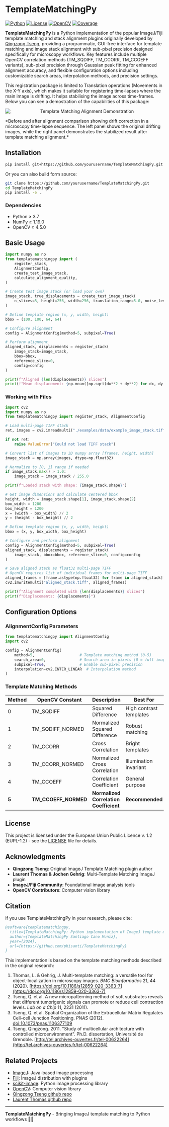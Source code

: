 # TemplateMatchingPy
[![Python](https://img.shields.io/badge/python-3.7+-blue.svg)](https://www.python.org/downloads/)
[![License](https://img.shields.io/badge/license-EUPL%201.2-blue.svg)](LICENSE)
[![OpenCV](https://img.shields.io/badge/opencv-4.5+-green.svg)](https://opencv.org/)
[![Coverage](https://img.shields.io/badge/coverage-85%25-brightgreen.svg)](https://github.com/yourusername/TemplateMatchingPy)

**TemplateMatchingPy** is a Python implementation of the popular ImageJ/Fiji template matching and stack alignment plugins originally developed by [Qingzong Tseng](https://sites.google.com/site/qingzongtseng/imagejplugins), providing a programmatic, GUI-free interface for template matching and image stack alignment with sub-pixel precision designed specifically for microscopy workflows. Key features include multiple OpenCV correlation methods (TM_SQDIFF, TM_CCORR, TM_CCOEFF variants), sub-pixel precision through Gaussian peak fitting for enhanced alignment accuracy, and flexible configuration options including customizable search areas, interpolation methods, and precision settings.

This registration package is limited to Translation operations (Movements in the X-Y axis), which makes it suitable for registering time-lapses where the main image is drifting. It helps stabilising the image across time-frames. Below you can see a demostration of the capabilities of this package:

<p align="center">
  <img src="./examples/data/comparison.gif" alt="Template Matching Alignment Demonstration" loop="true" autoplay="true" style="display:block; margin:auto;" />
</p>
*Before and after alignment comparison showing drift correction in a microscopy time-lapse sequence. The left panel shows the original drifting images, while the right panel demonstrates the stabilized result after template matching alignment.*


## Installation

```bash
pip install git+https://github.com/yourusername/TemplateMatchingPy.git
```
Or you can also build form source:
```bash
git clone https://github.com/yourusername/TemplateMatchingPy.git
cd TemplateMatchingPy
pip install -e .
```

### Dependencies

- Python ≥ 3.7
- NumPy ≥ 1.19.0  
- OpenCV ≥ 4.5.0

## Basic Usage

```python
import numpy as np
from templatematchingpy import (
    register_stack,
    AlignmentConfig,
    create_test_image_stack,
    calculate_alignment_quality,
)

# Create test image stack (or load your own)
image_stack, true_displacements = create_test_image_stack(
    n_slices=8, height=256, width=256, translation_range=5.0, noise_level=0.1
)

# Define template region (x, y, width, height)
bbox = (100, 100, 64, 64)

# Configure alignment
config = AlignmentConfig(method=5, subpixel=True)

# Perform alignment
aligned_stack, displacements = register_stack(
    image_stack=image_stack,
    bbox=bbox,
    reference_slice=0,
    config=config
)

print(f"Aligned {len(displacements)} slices")
print(f"Mean displacement: {np.mean([np.sqrt(dx**2 + dy**2) for dx, dy in displacements]):.2f} pixels")
```

### Working with Files

```python
import cv2
import numpy as np
from templatematchingpy import register_stack, AlignmentConfig

# Load multi-page TIFF stack
ret, images = cv2.imreadmulti("./examples/data/example_image_stack.tiff", flags=cv2.IMREAD_GRAYSCALE)

if not ret:
    raise ValueError("Could not load TIFF stack")

# Convert list of images to 3D numpy array [frames, height, width]
image_stack = np.array(images, dtype=np.float32)

# Normalize to [0, 1] range if needed
if image_stack.max() > 1.0:
    image_stack = image_stack / 255.0

print(f"Loaded stack with shape: {image_stack.shape}")

# Get image dimensions and calculate centered bbox
height, width = image_stack.shape[1], image_stack.shape[2]
box_width = 1200
box_height = 1200  
x = (width - box_width) // 2
y = (height - box_height) // 2

# Define template region (x, y, width, height)
bbox = (x, y, box_width, box_height)

# Configure and perform alignment
config = AlignmentConfig(method=5, subpixel=True)
aligned_stack, displacements = register_stack(
    image_stack, bbox=bbox, reference_slice=0, config=config
)

# Save aligned stack as float32 multi-page TIFF
# OpenCV requires list of individual frames for multi-page TIFF
aligned_frames = [frame.astype(np.float32) for frame in aligned_stack]
cv2.imwritemulti("aligned_stack.tiff", aligned_frames)

print(f"Alignment completed with {len(displacements)} slices")
print(f"Displacements: {displacements}")
```
## Configuration Options

### AlignmentConfig Parameters

```python
from templatematchingpy import AlignmentConfig
import cv2

config = AlignmentConfig(
    method=5,                    # Template matching method (0-5)
    search_area=0,               # Search area in pixels (0 = full image)  
    subpixel=True,               # Enable sub-pixel precision
    interpolation=cv2.INTER_LINEAR  # Interpolation method
)
```

### Template Matching Methods

| Method | OpenCV Constant | Description | Best For |
|--------|----------------|-------------|----------|
| 0 | TM_SQDIFF | Squared Difference | High contrast templates |
| 1 | TM_SQDIFF_NORMED | Normalized Squared Difference | Robust matching |
| 2 | TM_CCORR | Cross Correlation | Bright templates |
| 3 | TM_CCORR_NORMED | Normalized Cross Correlation | Illumination invariant |
| 4 | TM_CCOEFF | Correlation Coefficient | General purpose |
| **5** | **TM_CCOEFF_NORMED** | **Normalized Correlation Coefficient** | **Recommended** |

## License

This project is licensed under the European Union Public Licence v. 1.2 (EUPL-1.2) - see the [LICENSE](LICENSE) file for details.

## Acknowledgments

- **Qingzong Tseng**: Original ImageJ Template Matching plugin author
- **Laurent Thomas & Jochen Gehrig**: Multi-Template Matching ImageJ plugin  
- **ImageJ/Fiji Community**: Foundational image analysis tools
- **OpenCV Contributors**: Computer vision library

## Citation

If you use TemplateMatchingPy in your research, please cite:

```bibtex
@software{templatematchingpy,
  title={TemplateMatchingPy: Python implementation of ImageJ template matching and stack alignment},
  author={TemplateMatchingPy Santiago Cano Muniz},
  year={2024},
  url={https://github.com/phisanti/TemplateMatchingPy}
}
```

This implementation is based on the template matching methods described in the original research:
1. Thomas, L. & Gehrig, J. Multi-template matching: a versatile tool for object-localization in microscopy images. *BMC Bioinformatics* 21, 44 (2020). [https://doi.org/10.1186/s12859-020-3363-7](https://doi.org/10.1186/s12859-020-3363-7)
2. Tseng, Q. et al. A new micropatterning method of soft substrates reveals that different tumorigenic signals can promote or reduce cell contraction levels. *Lab on a Chip* 11, 2231 (2011).
3. Tseng, Q. et al. Spatial Organization of the Extracellular Matrix Regulates Cell–cell Junction Positioning. *PNAS* (2012). [doi:10.1073/pnas.1106377109](https://doi.org/10.1073/pnas.1106377109)
4. Tseng, Qingzong. 2011. "Study of multicellular architecture with controlled microenvironment". Ph.D. dissertation, Université de Grenoble. [http://tel.archives-ouvertes.fr/tel-00622264](http://tel.archives-ouvertes.fr/tel-00622264)


## Related Projects

- [ImageJ](https://imagej.nih.gov/ij/): Java-based image processing
- [Fiji](https://fiji.sc/): ImageJ distribution with plugins
- [scikit-image](https://scikit-image.org/): Python image processing library
- [OpenCV](https://opencv.org/): Computer vision library
- [Qingzong Tseng github repo](https://github.com/qztseng/imagej_plugins)
- [Laurent Thomas github repo](https://github.com/multi-template-matching/MultiTemplateMatching-Fiji/tree/master)

---

**TemplateMatchingPy** - Bringing ImageJ template matching to Python workflows 🐍🔬
